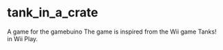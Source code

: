 # tank_in_a_crate
A game for the gamebuino
The game is inspired from the Wii game Tanks! in Wii Play.

